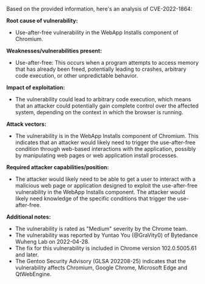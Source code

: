 Based on the provided information, here's an analysis of CVE-2022-1864:

**Root cause of vulnerability:**
*   Use-after-free vulnerability in the WebApp Installs component of Chromium.

**Weaknesses/vulnerabilities present:**
*   Use-after-free: This occurs when a program attempts to access memory that has already been freed, potentially leading to crashes, arbitrary code execution, or other unpredictable behavior.

**Impact of exploitation:**
*   The vulnerability could lead to arbitrary code execution, which means that an attacker could potentially gain complete control over the affected system, depending on the context in which the browser is running.

**Attack vectors:**
*   The vulnerability is in the WebApp Installs component of Chromium. This indicates that an attacker would likely need to trigger the use-after-free condition through web-based interactions with the application, possibly by manipulating web pages or web application install processes.

**Required attacker capabilities/position:**
*   The attacker would likely need to be able to get a user to interact with a malicious web page or application designed to exploit the use-after-free vulnerability in the WebApp Installs component. The attacker would likely need knowledge of the specific conditions that trigger the use-after-free.

**Additional notes:**
*   The vulnerability is rated as "Medium" severity by the Chrome team.
*   The vulnerability was reported by Yuntao You (@GraVity0) of Bytedance Wuheng Lab on 2022-04-28.
*   The fix for this vulnerability is included in Chrome version 102.0.5005.61 and later.
*   The Gentoo Security Advisory (GLSA 202208-25) indicates that the vulnerability affects Chromium, Google Chrome, Microsoft Edge and QtWebEngine.
